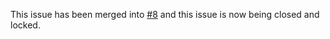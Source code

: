 This issue has been merged into [#8](https://github.com/seanpm2001/SeansLifeArchive_Images_GitHub/issues/8) and this issue is now being closed and locked.
